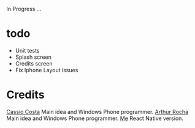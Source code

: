 In Progress ...

# todo
  * Unit tests
  * Splash screen
  * Credits screen
  * Fix Iphone Layout issues

# Credits
[Cassio Costa](https://github.com/cassiocosta) Main idea and Windows Phone programmer.
[Arthur Rocha](https://github.com/zionix357) Main idea and Windows Phone programmer.
[Me](https://github.com/cainarm) React Native version.


